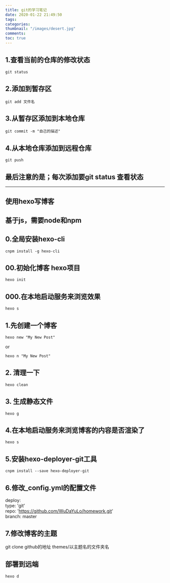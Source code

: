 ```yaml
---
title: git的学习笔记
date: 2020-01-22 21:49:50
tags:
categories: 
thumbnail: "/images/desert.jpg"
comments: 
toc: true
---
```



## 1.查看当前的仓库的修改状态
```
git status
```
<!-- more -->
## 2.添加到暂存区
```
git add 文件名
```

## 3.从暂存区添加到本地仓库
```
git commit -m "自己的描述"
```
## 4.从本地仓库添加到远程仓库
```
git push
```

## 最后注意的是；每次添加要git status 查看状态

***

## 使用hexo写博客

## 基于js，需要node和npm

## 0.全局安装hexo-cli

```
cnpm install -g hexo-cli
```
## 00.初始化博客 hexo项目
```
hexo init
```
## 000.在本地启动服务来浏览效果

```
hexo s
```

## 1.先创建一个博客
```
hexo new "My New Post" 
```
or

```
hexo n "My New Post"
```
## 2. 清理一下

```
hexo clean
```

## 3. 生成静态文件

```
hexo g
```

## 4.在本地启动服务来浏览博客的内容是否渲染了

```
hexo s
```


## 5.安装hexo-deployer-git工具

```
cnpm install --save hexo-deployer-git
```

## 6.修改_config.yml的配置文件 

deploy:  
  type: 'git'  
  repo: 'https://github.com/WuDaYuLo/homework.git'  
  branch: master

## 7.修改博客的主题

git clone github的地址 themes/以主题名的文件夹名



## 部署到远端
```
hexo d
```
